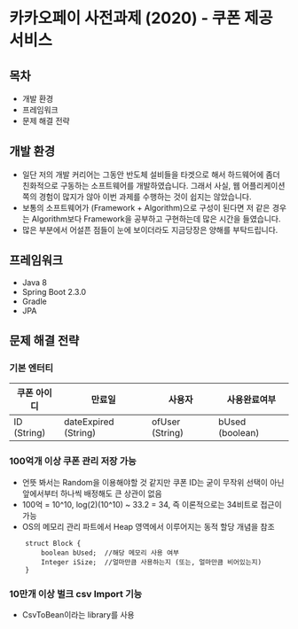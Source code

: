 # 카카오페이 사전과제 (2020) - 쿠폰 제공 서비스
## 목차
- 개발 환경
- 프레임워크
- 문제 해결 전략

## 개발 환경 
- 일단 저의 개발 커리어는 그동안 반도체 설비들을 타겟으로 해서 하드웨어에 좀더 친화적으로 구동하는 소프트웨어를 개발하였습니다. 
그래서 사실, 웹 어플리케이션 쪽의 경험이 많지가 않아 이번 과제를 수행하는 것이 쉽지는 않았습니다.
- 보통의 소프트웨어가 (Framework + Algorithm)으로 구성이 된다면 저 같은 경우는 Algorithm보다 Framework을 공부하고 구현하는데 
많은 시간을 들였습니다.
- 많은 부분에서 어설픈 점들이 눈에 보이더라도 지금당장은 양해를 부탁드립니다.

## 프레임워크 
- Java 8 
- Spring Boot 2.3.0
- Gradle
- JPA

## 문제 해결 전략 

### 기본 엔터티 

쿠폰 아이디  |       만료일            |      사용자        |      사용완료여부
------------|-----------------------|-------------------|------------------
ID (String) | dateExpired (String)  | ofUser (String)   |  bUsed (boolean)   


### 100억개 이상 쿠폰 관리 저장 가능

+ 언뜻 봐서는 Random을 이용해야할 것 같지만 쿠폰 ID는 굳이 무작위 선택이 아닌 앞에서부터 하나씩 배정해도 큰 상관이 없음
+ 100억 = 10^10, log(2)(10^10) ~ 33.2 = 34, 즉 이론적으로는 34비트로 접근이 가능
+ OS의 메모리 관리 파트에서 Heap 영역에서 이루어지는 동적 할당 개념을 참조 
````
    struct Block {
        boolean bUsed;  //해당 메모리 사용 여부
        Integer iSize;  //얼마만큼 사용하는지 (또는, 얼마만큼 비어있는지)
    }

````

### 10만개 이상 벌크 csv Import 기능

+ CsvToBean이라는 library를 사용







